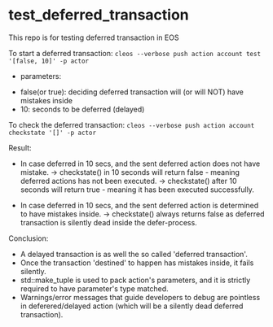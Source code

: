 # test_deferred_transaction

This repo is for testing deferred transaction in EOS

To start a deferred transaction:
`cleos --verbose push action account test '[false, 10]' -p actor`

 - parameters:
  + false(or true): deciding deferred transaction will (or will NOT) have mistakes inside
  + 10: seconds to be deferred (delayed)


To check the deferred transaction:
`cleos --verbose push action account checkstate '[]' -p actor`


Result:
- In case deferred in 10 secs, and the sent deferred action does not have mistake.
 -> checkstate() in 10 seconds will return false - meaning deferred actions has not been executed.
 -> checkstate() after 10 seconds will return true - meaning it has been executed successfully.

- In case deferred in 10 secs, and the sent deferred action is determined to have mistakes inside.
 -> checkstate() always returns false as deferred transaction is silently dead inside the defer-process.

Conclusion:
- A delayed transaction is as well the so called 'deferred transaction'.
- Once the transaction 'destined' to happen has mistakes inside, it fails silently.
- std::make_tuple is used to pack action's parameters, and it is strictly required to have parameter's type matched.
- Warnings/error messages that guide developers to debug are pointless in deferered/delayed action (which will be a silently dead deferred transaction).
